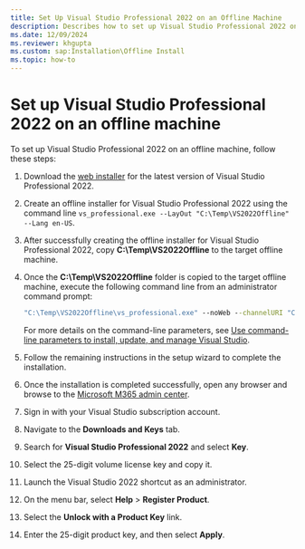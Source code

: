 ```yaml
---
title: Set Up Visual Studio Professional 2022 on an Offline Machine
description: Describes how to set up Visual Studio Professional 2022 on an offline machine.
ms.date: 12/09/2024
ms.reviewer: khgupta
ms.custom: sap:Installation\Offline Install
ms.topic: how-to
---
```

# Set up Visual Studio Professional 2022 on an offline machine

To set up Visual Studio Professional 2022 on an offline machine, follow these steps:

1. Download the [web installer]( https://aka.ms/vs/17/release/vs_professional.exe) for the latest version of Visual Studio Professional 2022.
1. Create an offline installer for Visual Studio Professional 2022 using the command line `vs_professional.exe --LayOut "C:\Temp\VS2022Offline" --Lang en-US`.
1. After successfully creating the offline installer for Visual Studio Professional 2022, copy **C:\Temp\VS2022Offline** to the target offline machine.
1. Once the **C:\Temp\VS2022Offline** folder is copied to the target offline machine, execute the following command line from an administrator command prompt:

   ```cmd
   "C:\Temp\VS2022Offline\vs_professional.exe" --noWeb --channelURI "C:\Temp\VS2022Offline\channelManifest.json"
   ```
   For more details on the command-line parameters, see [Use command-line parameters to install, update, and manage Visual Studio](/visualstudio/install/use-command-line-parameters-to-install-visual-studio).

1. Follow the remaining instructions in the setup wizard to complete the installation.
1. Once the installation is completed successfully, open any browser and browse to the [Microsoft M365 admin center](https://admin.microsoft.com/adminportal/home#/subscriptions/vlnew).
1. Sign in with your Visual Studio subscription account.
1. Navigate to the **Downloads and Keys** tab.
1. Search for **Visual Studio Professional 2022** and select **Key**.
1. Select the 25-digit volume license key and copy it.
1. Launch the Visual Studio 2022 shortcut as an administrator.
1. On the menu bar, select **Help** > **Register Product**.
1. Select the **Unlock with a Product Key** link.
1. Enter the 25-digit product key, and then select **Apply**.

